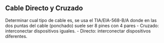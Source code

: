 ## Cable Directo y Cruzado
Determinar cual tipo de cable es, se usa el TIA/EIA-568-B/A donde en las dos puntas del cable (ponchado) suele ser 8 pines con 4 pares 
	- Cruzado: interconectar dispositivos iguales.
	- Directo: interconectar dispositivos diferentes.